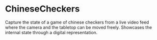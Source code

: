 # ChineseCheckers
Capture the state of a game of chinese checkers from a live video feed where the camera and the tabletop can be moved freely. Showcases the internal state through a digital representation.
